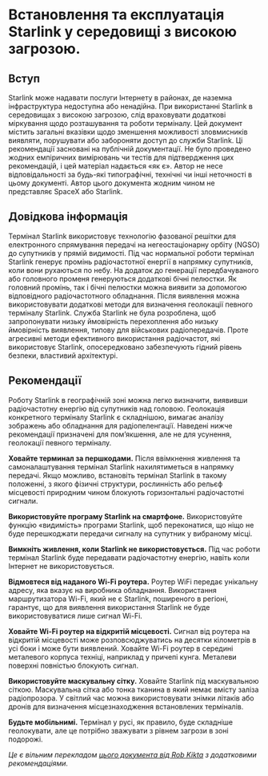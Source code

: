 # Встановлення та експлуатація Starlink у середовищі з високою загрозою.

## Вступ

Starlink може надавати послуги Інтернету в районах, де наземна інфраструктура недоступна або ненадійна. При використанні Starlink в середовищах з високою загрозою, слід враховувати додаткові міркування щодо розташування та роботи терміналу. Цей документ містить загальні вказівки щодо зменшення можливості зловмисників виявляти, порушувати або забороняти доступ до служби Starlink. Ці рекомендації засновані на публічній документації. Не було проведено жодних емпіричних вимірювань чи тестів для підтвердження цих рекомендацій, і цей матеріал надається «як є». Автор не несе відповідальності за будь-які типографічні, технічні чи інші неточності в цьому документі. Автор цього документа жодним чином не представляє SpaceX або Starlink. 

## Довідкова інформація

Термінал Starlink використовує технологію фазованої решітки для електронного спрямування передачі на негеостаціонарну орбіту (NGSO) до супутників у прямій видимості. Під час нормальної роботи термінал Starlink генерує промінь радіочастотної енергії в напрямку супутників, коли вони рухаються по небу. На додаток до генерації передбачуваного або головного променя генеруються додаткові бічні пелюстки. Як головний промінь, так і бічні пелюстки можна виявити за допомогою відповідного радіочастотного обладнання. Після виявлення можна використовувати додаткові методи для визначення геолокації певного терміналу Starlink. Служба Starlink не була розроблена, щоб запропонувати низьку ймовірність перехоплення або низьку ймовірність виявлення, типову для військових радіопередачів. Проте агресивні методи ефективного використання радіочастот, які використовує Starlink, опосередковано забезпечують гідний рівень безпеки, властивий архітектурі. 

## Рекомендації 

Роботу Starlink в географічній зоні можна легко визначити, виявивши радіочастотну енергію від супутників над головою. Геолокація конкретного терміналу Starlink є складнішою, вимагає аналізу зображень або обладнання для радіопеленгації. Наведені нижче рекомендації призначені для пом’якшення, але не для усунення, геолокації певного терміналу. 

**Ховайте терминал за першкодами.** Після ввімкнення живлення та самоналаштування термінал Starlink нахилятиметься в напрямку передачі. Якщо можливо, встановіть термінал Starlink в такому положенні, з якого фізичні структури, рослинність або рельєф місцевості природним чином блокують горизонтальні радіочастотні сигнали.

**Використовуйте програму Starlink на смартфоне.** Використовуйте функцію «видимість» програми Starlink, щоб переконатися, що ніщо не буде перешкоджати передачи сигналу на супутник у вибраному місці.

**Вимкніть живлення, коли Starlink не використовується.** Під час роботи термінал Starlink буде передавати радіочастотну енергію, навіть коли Інтернет не використовується.

**Відмовтеся від наданого Wi-Fi роутера.** Роутер WiFi передає унікальну адресу, яка вказує на виробника обладнання. Використання маршрутизатора Wi-Fi, який не є Starlink, поширеного в регіоні, гарантує, що для виявлення використання Starlink не буде використовуватися лише сигнал Wi-Fi.

**Ховайте Wi-Fi роутер на відкритій місцевості.** Сигнал від роутера на відкритій місцевості може розповсюджуватись на десятки кілометрів в усі боки і може бути виявлений. Ховайте Wi-Fi роутер в середині металевого корпуса техніці, наприклад у причепі кунга. Металеви поверхні повністью блокують сигнал. 

**Використовуйте маскувальну сітку.** Ховайте Starlink під маскувальною сіткою. Маскувальна сітка або тонка тканина в який немає вмісту заліза радіопрозора. У світлий час можна використовувати знімки літаків або дронів для визначення місцезнаходження встановлених терміналів. 

**Будьте мобільнимі.** Термінал у русі, як правило, буде складніше геолокувати, але це потрібно зважувати з рівнем загрози в зоні подорожі.

*Це є вільним перекладом [цього документа від Rob Kikta](https://github.com/RobKikta/starlink) з додатковими рекомендаціями.*
